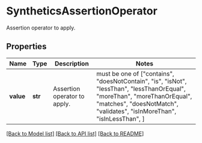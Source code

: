 # SyntheticsAssertionOperator

Assertion operator to apply.

## Properties
Name | Type | Description | Notes
------------ | ------------- | ------------- | -------------
**value** | **str** | Assertion operator to apply. |  must be one of ["contains", "doesNotContain", "is", "isNot", "lessThan", "lessThanOrEqual", "moreThan", "moreThanOrEqual", "matches", "doesNotMatch", "validates", "isInMoreThan", "isInLessThan", ]

[[Back to Model list]](README.md#documentation-for-models) [[Back to API list]](README.md#documentation-for-api-endpoints) [[Back to README]](README.md)


